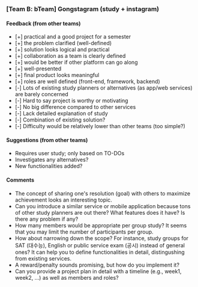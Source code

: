 ### [Team B: bTeam] Gongstagram (study + instagram)

#### Feedback (from other teams)
- [+] practical and a good project for a semester
- [+] the problem clarified (well-defined)
- [+] solution looks logical and practical
- [+] collaboration as a team is clearly defined
- [+] would be better if other platform can go along
- [+] well-presented
- [+] final product looks meaningful
- [+] roles are well defined (front-end, framework, backend)
- [-] Lots of existing study planners or alternatives (as app/web services) are barely concerned
- [-] Hard to say project is worthy or motivating
- [-] No big difference compared to other services
- [-] Lack detailed explanation of study 
- [-] Combination of existing solution?
- [-] Difficulty would be relatively lower than other teams (too simple?)
 
#### Suggestions (from other teams)
* Requires user study; only based on TO-DOs
* Investigates any alternatives?
* New functionalities added?

#### Comments
* The concept of sharing one's resolution (goal) with others 
  to maximize achievement looks an interesting topic.
* Can you introduce a similar service or mobile application
  because tons of other study planners are out there?
  What features does it have? Is there any problem if any?
* How many members would be appropriate per group study?
  It seems that you may limit the number of participants per group.
* How about narrowing down the scope? For instance, study groups
  for SAT (대수능), English or public service exam (공시)
  instead of general ones? It can help you to define
  functionalities in detail, distingushing from existing services.
* A reward/penalty sounds promising, but how do you implement it?
* Can you provide a project plan in detail with a timeline 
  (e.g., week1, week2, ...) as well as members and roles?
  
